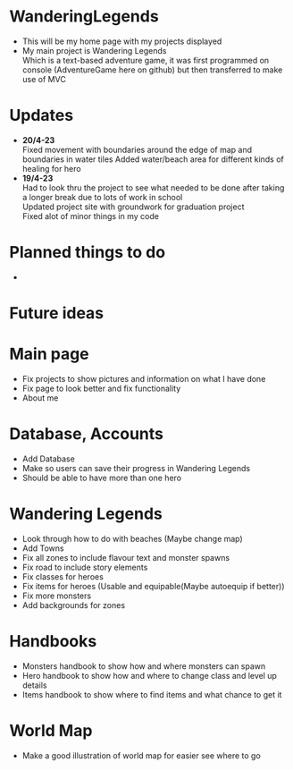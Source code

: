 # WanderingLegends
- This will be my home page with my projects displayed
- My main project is Wandering Legends <br>
  Which is a text-based adventure game, it was first programmed on console (AdventureGame here on github) but then transferred to make use of MVC

# Updates
- <b>20/4-23</b><br>
  Fixed movement with boundaries around the edge of map and boundaries in water tiles
  Added water/beach area for different kinds of healing for hero
- <b>19/4-23</b><br>
  Had to look thru the project to see what needed to be done after taking a longer break due to lots of work in school <br>
  Updated project site with groundwork for graduation project <br>
  Fixed alot of minor things in my code
  
# Planned things to do
- 

# <b>Future ideas</b> <br>
# Main page
- Fix projects to show pictures and information on what I have done
- Fix page to look better and fix functionality
- About me <br>

# Database, Accounts
- Add Database
- Make so users can save their progress in Wandering Legends
- Should be able to have more than one hero

# Wandering Legends
- Look through how to do with beaches (Maybe change map)
- Add Towns
- Fix all zones to include flavour text and monster spawns
- Fix road to include story elements
- Fix classes for heroes
- Fix items for heroes (Usable and equipable(Maybe autoequip if better))
- Fix more monsters
- Add backgrounds for zones

# Handbooks
- Monsters handbook to show how and where monsters can spawn
- Hero handbook to show how and where to change class and level up details
- Items handbook to show where to find items and what chance to get it

# World Map
- Make a good illustration of world map for easier see where to go

